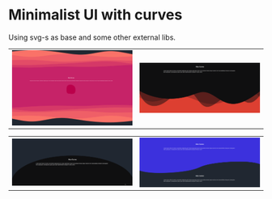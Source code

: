 # Minimalist UI with curves

Using svg-s as base and some other external libs.

<table>
  <tr>
    <td><img src="https://github.com/zsomborjoel/minimalist-ui/blob/main/docs/blob.gif" width="600"></td>
    <td><img src="https://github.com/zsomborjoel/minimalist-ui/blob/main/docs/curve3.png" width="600"></td>
  </tr>
</table>
<table>
  <tr>
    <td><img src="https://github.com/zsomborjoel/minimalist-ui/blob/main/docs/curve2.png" width="600"></td>
    <td><img src="https://github.com/zsomborjoel/minimalist-ui/blob/main/docs/curve1.png" width="600"></td>
  </tr>
</table>
